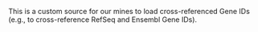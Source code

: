 This is a custom source for our mines to load cross-referenced Gene IDs (e.g., to cross-reference RefSeq and Ensembl Gene IDs).
